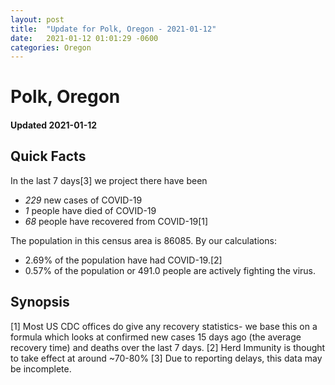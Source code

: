 ```yaml
---
layout: post
title:  "Update for Polk, Oregon - 2021-01-12"
date:   2021-01-12 01:01:29 -0600
categories: Oregon
---
```


# Polk, Oregon
#### Updated 2021-01-12

## Quick Facts

In the last 7 days[3] we project there have been
- *229* new cases of COVID-19
- *1* people have died of COVID-19
- *68* people have recovered from COVID-19[1]

The population in this census area is 86085. By our calculations:
- 2.69% of the population have had COVID-19.[2]
- 0.57% of the population or 491.0 people are actively fighting the virus.

## Synopsis




[1] Most US CDC offices do give any recovery statistics- we base this on a formula which looks at confirmed new cases
15 days ago (the average recovery time) and deaths over the last 7 days.
[2] Herd Immunity is thought to take effect at around ~70-80%
[3] Due to reporting delays, this data may be incomplete. 
    